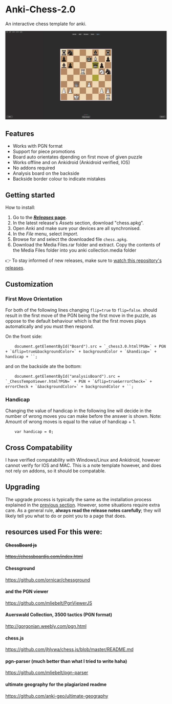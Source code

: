 # Anki-Chess-2.0
An interactive chess template for anki. 

![chess GIF](examples/chess.webp)

## Features

- Works with PGN format
- Support for piece promotions
- Board auto orientates dpending on first move of given puzzle
- Works offline and on Ankidroid (Ankidroid verified, IOS)
- No addons required
- Analysis board on the backside
- Backside border colour to indicate mistakes


## Getting started

How to install:

1. Go to the **[_Releases_ page](https://github.com/TowelSniffer/Anki-Chess-2.0/releases)**.
1. In the latest release's _Assets_ section, download "chess.apkg".
1. Open Anki and make sure your devices are all synchronised.
1. In the _File_ menu, select _Import_.
1. Browse for and select the downloaded file `chess.apkg`.
1. Download the Media Files.rar folder and extract. Copy the contents of the Media Files folder into you anki collection.media folder

👉 To stay informed of new releases, make sure to [watch this repository's releases](https://help.github.com/en/articles/watching-and-unwatching-releases-for-a-repository).

## Customization

### First Move Orientation

For both of the following lines changing `flip=true` to `flip=false`. should result in the first move of the PGN being the first move in the puzzle, as oppose to the default behaviour which is that the first moves plays automatically and you must then respond.

On the front side:

```
	document.getElementById("Board").src = `_chess3.0.html?PGN=` + PGN + `&flip=true&backgroundColor=` + backgroundColor + `&handicap=` + handicap + ``;
```

and on the backside ate the bottom: 

```
	document.getElementById("analysisBoard").src = `_ChessTempoViewer.html?PGN=` + PGN + `&flip=true&errorCheck=` + errorCheck + `&backgroundColor=` + backgroundColor + ``;
```

### Handicap

Changing the value of handicap in the following line will decide in the number of wrong moves you can make before the answer is shown. Note: Amount of wrong moves is equal to the value of handicap + 1.

```
	var handicap = 0;
```

## Cross Compatability

I have verified compatability with Windows/Linux and Ankidroid, however cannot verify for IOS and MAC. This is a note template however, and does not rely on addons, so it should be compatable. 

## Upgrading

The upgrade process is typically the same as the installation process explained in the [previous section](#getting-started). However, some situations require extra care. As a general rule, **always read the release notes carefully**; they will likely tell you what to do or point you to a page that does.

## resources used For this were:

#### ~~ChessBoard js~~
~~https://chessboardjs.com/index.html~~

#### Chessground
https://github.com/ornicar/chessground

#### and the PGN viewer
https://github.com/mliebelt/PgnViewerJS

#### Auerswald Collection, 3500 tactics (PGN format)
http://gorgonian.weebly.com/pgn.html

#### chess.js
https://github.com/jhlywa/chess.js/blob/master/README.md

#### pgn-parser (much better than what I tried to write haha)
https://github.com/mliebelt/pgn-parser


#### ultimate geography for the plagiarized readme
https://github.com/anki-geo/ultimate-geography
